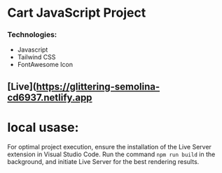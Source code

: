# Cart JavaScript Project 

### Technologies:
- Javascript
- Tailwind CSS
- FontAwesome Icon

## [Live](https://glittering-semolina-cd6937.netlify.app

# local usase:
For optimal project execution, ensure the installation of the Live Server extension in Visual Studio Code.
Run the command `npm run build` in the background, and initiate Live Server for the best rendering results.
